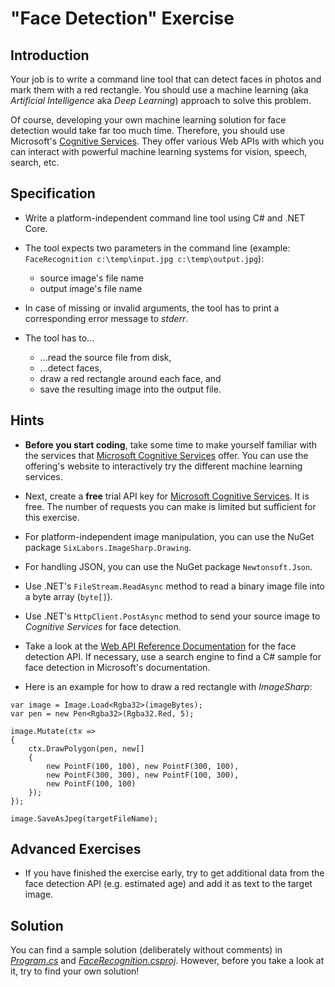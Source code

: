 # "Face Detection" Exercise

## Introduction

Your job is to write a command line tool that can detect faces in photos and mark them with a red rectangle. You should use a machine learning (aka *Artificial Intelligence* aka *Deep Learning*) approach to solve this problem.

Of course, developing your own machine learning solution for face detection would take far too much time. Therefore, you should use Microsoft's [Cognitive Services](https://azure.microsoft.com/en-us/services/cognitive-services/). They offer various Web APIs with which you can interact with powerful machine learning systems for vision, speech, search, etc.

## Specification

* Write a platform-independent command line tool using C# and .NET Core.

* The tool expects two parameters in the command line (example: `FaceRecognition c:\temp\input.jpg c:\temp\output.jpg`):
  * source image's file name
  * output image's file name

* In case of missing or invalid arguments, the tool has to print a corresponding error message to *stderr*.

* The tool has to...
  * ...read the source file from disk, 
  * ...detect faces, 
  * draw a red rectangle around each face, and 
  * save the resulting image into the output file.

## Hints

* **Before you start coding**, take some time to make yourself familiar with the services that [Microsoft Cognitive Services](https://azure.microsoft.com/en-us/services/cognitive-services/) offer. You can use the offering's website to interactively try the different machine learning services.

* Next, create a **free** trial API key for [Microsoft Cognitive Services](https://azure.microsoft.com/en-us/services/cognitive-services/). It is free. The number of requests you can make is limited but sufficient for this exercise.

* For platform-independent image manipulation, you can use the NuGet package `SixLabors.ImageSharp.Drawing`.

* For handling JSON, you can use the NuGet package `Newtonsoft.Json`.

* Use .NET's `FileStream.ReadAsync` method to read a binary image file into a byte array (`byte[]`).

* Use .NET's `HttpClient.PostAsync` method to send your source image to *Cognitive Services* for face detection.

* Take a look at the [Web API Reference Documentation](https://docs.microsoft.com/en-us/azure/cognitive-services/face/apireference) for the face detection API. If necessary, use a search engine to find a C# sample for face detection in Microsoft's documentation.

* Here is an example for how to draw a red rectangle with *ImageSharp*:

```
var image = Image.Load<Rgba32>(imageBytes);
var pen = new Pen<Rgba32>(Rgba32.Red, 5);

image.Mutate(ctx =>
{
    ctx.DrawPolygon(pen, new[]
    {
        new PointF(100, 100), new PointF(300, 100),
        new PointF(300, 300), new PointF(100, 300),
        new PointF(100, 100)
    });
});

image.SaveAsJpeg(targetFileName);
```

## Advanced Exercises

* If you have finished the exercise early, try to get additional data from the face detection API (e.g. estimated age) and add it as text to the target image.

## Solution

You can find a sample solution (deliberately without comments) in [*Program.cs*](Program.cs) and [*FaceRecognition.csproj*](FaceRecognition.csproj). However, before you take a look at it, try to find your own solution!
